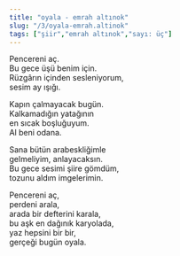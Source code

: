 ```yaml
---
title: "oyala - emrah altınok"
slug: "/3/oyala-emrah.altinok"
tags: ["şiir","emrah altınok","sayı: üç"]
---
```

Pencereni aç.    
Bu gece üşü benim için.  
Rüzgârın içinden sesleniyorum,  
sesim ay ışığı.

Kapın çalmayacak bugün.  
Kalkamadığın yatağının  
en sıcak boşluğuyum.  
Al beni odana.

Sana bütün arabeskliğimle  
gelmeliyim, anlayacaksın.  
Bu gece sesimi şiire gömdüm,  
tozunu aldım imgelerimin.

Pencereni aç,  
perdeni arala,  
arada bir defterini karala,  
bu aşk en dağınık karyolada,  
yaz hepsini bir bir,  
gerçeği bugün oyala.
